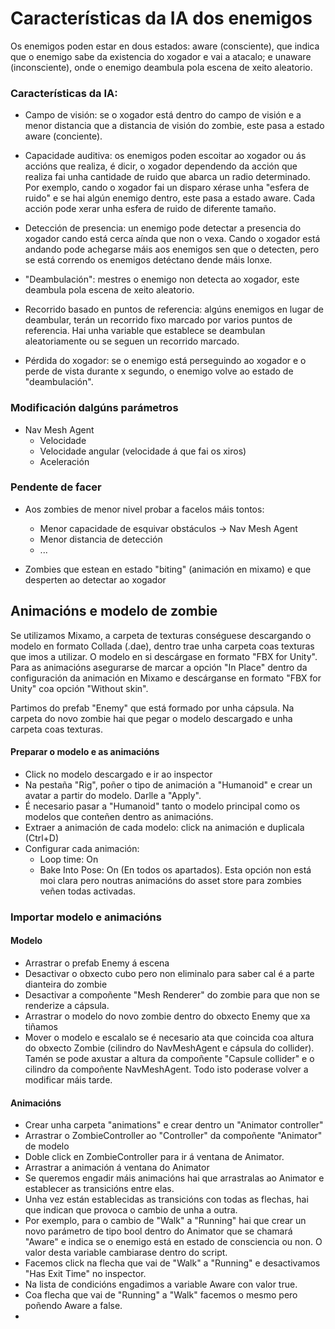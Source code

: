 # Características da IA dos enemigos

Os enemigos poden estar en dous estados: aware (consciente), que indica que o enemigo sabe da existencia do xogador e vai a atacalo; e unaware (inconsciente), onde o enemigo deambula pola escena de xeito aleatorio.

### Características da IA:

- Campo de visión: se o xogador está dentro do campo de visión e a menor distancia que a distancia de visión do zombie, este pasa a estado aware (conciente).

- Capacidade auditiva: os enemigos poden escoitar ao xogador ou ás accións que realiza, é dicir, o xogador dependendo da acción que realiza fai unha cantidade de ruido que abarca un radio determinado. Por exemplo, cando o xogador fai un disparo xérase unha "esfera de ruido" e se hai algún enemigo dentro, este pasa a estado aware. Cada acción pode xerar unha esfera de ruido de diferente tamaño.

- Detección de presencia: un enemigo pode detectar a presencia do xogador cando está cerca aínda que non o vexa. Cando o xogador está andando pode achegarse máis aos enemigos sen que o detecten, pero se está correndo os enemigos detéctano dende máis lonxe.

- "Deambulación": mestres o enemigo non detecta ao xogador, este deambula pola escena de xeito aleatorio.

- Recorrido basado en puntos de referencia: algúns enemigos en lugar de deambular, terán un recorrido fixo marcado por varios puntos de referencia. Hai unha variable que establece se deambulan aleatoriamente ou se seguen un recorrido marcado.

- Pérdida do xogador: se o enemigo está perseguindo ao xogador e o perde de vista durante x segundo, o enemigo volve ao estado de "deambulación".

### Modificación dalgúns parámetros

- Nav Mesh Agent
	- Velocidade
	- Velocidade angular (velocidade á que fai os xiros)
	- Aceleración


### Pendente de facer
- Aos zombies de menor nivel probar a facelos máis tontos: 
	- Menor capacidade de esquivar obstáculos -> Nav Mesh Agent
	- Menor distancia de detección
	- ...

- Zombies que estean en estado "biting" (animación en mixamo) e que desperten ao detectar ao xogador

## Animacións e modelo de zombie
Se utilizamos Mixamo, a carpeta de texturas conséguese descargando o modelo en formato Collada (.dae), dentro trae unha carpeta coas texturas que imos a utilizar. O modelo en si descárgase en formato "FBX for Unity". Para as animacións asegurarse de marcar a opción "In Place" dentro da configuración da animación en Mixamo e descárganse en formato "FBX for Unity" coa opción "Without skin".

Partimos do prefab "Enemy" que está formado por unha cápsula. Na carpeta do novo zombie hai que pegar o modelo descargado e unha carpeta coas texturas.

#### Preparar o modelo e as animacións
- Click no modelo descargado e ir ao inspector
- Na pestaña "Rig", poñer o tipo de animación a "Humanoid" e crear un avatar a partir do modelo. Darlle a "Apply".
- É necesario pasar a "Humanoid" tanto o modelo principal como os modelos que conteñen dentro as animacións.
- Extraer a animación de cada modelo: click na animación e duplicala (Ctrl+D)
- Configurar cada animación:
	- Loop time: On
	- Bake Into Pose: On (En todos os apartados). Esta opción non está moi clara pero noutras animacións do asset store para zombies veñen todas activadas.

### Importar modelo e animacións

#### Modelo
- Arrastrar o prefab Enemy á escena
- Desactivar o obxecto cubo pero non eliminalo para saber cal é a parte dianteira do zombie
- Desactivar a compoñente "Mesh Renderer" do zombie para que non se renderize a cápsula.
- Arrastrar o modelo do novo zombie dentro do obxecto Enemy que xa tiñamos
- Mover o modelo e escalalo se é necesario ata que coincida coa altura do obxecto Zombie (cilindro do NavMeshAgent e cápsula do collider). Tamén se pode axustar a altura da compoñente "Capsule collider" e o cilindro da compoñente NavMeshAgent. Todo isto poderase volver a modificar máis tarde.

#### Animacións
- Crear unha carpeta "animations" e crear dentro un "Animator controller"
- Arrastrar o ZombieController ao "Controller" da compoñente "Animator" de modelo
- Doble click en ZombieController para ir á ventana de Animator.
- Arrastrar a animación á ventana do Animator
- Se queremos engadir máis animacións hai que arrastralas ao Animator e establecer as transicións entre elas.
- Unha vez están establecidas as transicións con todas as flechas, hai que indican que provoca o cambio de unha a outra.
- Por exemplo, para o cambio de "Walk" a "Running" hai que crear un novo parámetro de tipo bool dentro do Animator que se chamará "Aware" e indica se o enemigo está en estado de consciencia ou non. O valor desta variable cambiarase dentro do script.
- Facemos click na flecha que vai de "Walk" a "Running" e desactivamos "Has Exit Time" no inspector.
- Na lista de condicións engadimos a variable Aware con valor true.
- Coa flecha que vai de "Running" a "Walk" facemos o mesmo pero poñendo Aware a false.
- 






